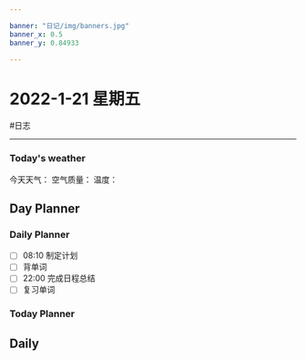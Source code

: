 ```yaml
---

banner: "日记/img/banners.jpg"
banner_x: 0.5
banner_y: 0.84933

---
```

# 2022-1-21 星期五
#日志 

---

### Today's weather
今天天气：
空气质量：
温度：
## Day Planner

### Daily Planner
- [ ] 08:10 制定计划
- [ ] 背单词
- [ ] 22:00 完成日程总结
- [ ] 复习单词

### Today Planner

## Daily



